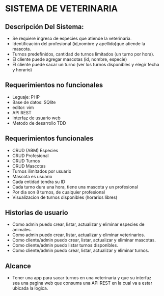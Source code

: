 # SISTEMA DE VETERINARIA

## Descripción Del Sistema:

- Se requiere ingreso de especies que atiende la veterinaria.
- Identificación del profesional (id,nombre y apellido)que atiende la mascota.
- Turnos predefinidos, cantidad de turnos limitados (un turno por hora).
- El cliente puede agregar mascotas (id, nombre, especie)
- El cliente puede sacar un turno (ver los turnos disponibles y elegir fecha y horario)

## Requerimientos no funcionales

- Leguaje: PHP
- Base de datos: SQlite
- editor: vim
- API REST
- Interfaz de usuario web
- Metodo de desarrollo TDD

## Requerimientos funcionales

- CRUD (ABM) Especies
- CRUD Profesional
- CRUD Turnos
- CRUD Mascotas
- Turnos ilimitados por usuario
- Mascota es usuario
- Cada entidad tendra su ID
- Cada turno dura una hora, tiene una mascota y un profesional
- Por dia son 8 turnos, de cualquier profesional
- Visualizacion de turnos disponibles (horarios libres)

## Historias de usuario

- Como admin puedo crear, listar, actualizar y eliminar especies de animales.
- Como admin puedo crear, listar, actualizar y eliminar veterinarios.
- Como cliente/admin puedo crear, listar, actualizar y eliminar mascotas.
- Como cliente/admin puedo listar turnos disponibles.
- Como cliente/admin puedo crear, listar, actualizar y eliminar turnos.
 

## Alcance

- Tener una app para sacar turnos en una veterinaria y que su interfaz sea una pagina web que consuma una API REST en la cual va a estar ubicada la logica.
